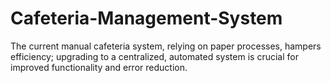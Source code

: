 # Cafeteria-Management-System
The current manual cafeteria system, relying on paper processes, hampers efficiency; upgrading to a centralized, automated system is crucial for improved functionality and error reduction.
